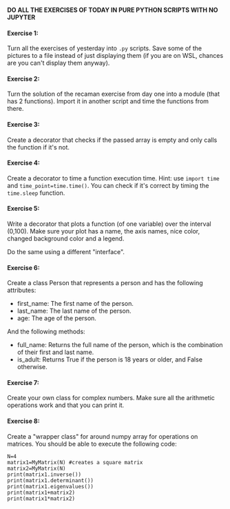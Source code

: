 **DO ALL THE EXERCISES OF TODAY IN PURE PYTHON SCRIPTS WITH NO JUPYTER**

#### Exercise 1:

Turn all the exercises of yesterday into `.py` scripts. Save some of the pictures to a file instead of just displaying them (if you are on WSL, chances are you can't display them anyway).

#### Exercise 2:

Turn the solution of the recaman exercise from day one into a module (that has 2 functions). Import it in another script and time the functions from there.

#### Exercise 3:

Create a decorator that checks if the passed array is empty and only calls the function if it's not.

#### Exercise 4:

Create a decorator to time a function execution time. Hint: use `import time` and `time_point=time.time()`. You can check if it's correct by timing the `time.sleep` function.

#### Exercise 5:

Write a decorator that plots a function (of one variable) over the interval (0,100). Make sure your plot has a name, the axis names, nice color, changed background color and a legend.

Do the same using a different "interface".

#### Exercise 6:
Create a class Person that represents a person and has the following attributes:

 - first_name: The first name of the person.
 - last_name: The last name of the person.
 - age: The age of the person.

And the following methods:

 - full_name: Returns the full name of the person, which is the combination of their first and last name.
 - is_adult: Returns True if the person is 18 years or older, and False otherwise.

#### Exercise 7:
Create your own class for complex numbers. Make sure all the arithmetic operations work and that you can print it.

#### Exercise 8:
Create a "wrapper class" for around numpy array for operations on matrices. You should be able to execute the following code:

```
N=4
matrix1=MyMatrix(N) #creates a square matrix
matrix2=MyMatrix(N)
print(matrix1.inverse())
print(matrix1.determinant())
print(matrix1.eigenvalues())
print(matrix1+matrix2)
print(matrix1*matrix2)
```





